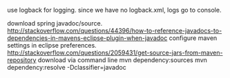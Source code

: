 use logback for logging.
since we have no logback.xml, logs go to console.

download spring javadoc/source.
http://stackoverflow.com/questions/44396/how-to-reference-javadocs-to-dependencies-in-mavens-eclipse-plugin-when-javadoc
configure maven settings in eclipse preferences.
http://stackoverflow.com/questions/2059431/get-source-jars-from-maven-repository
download via command line
mvn dependency:sources
mvn dependency:resolve -Dclassifier=javadoc
